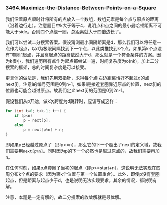 ### 3464.Maximize-the-Distance-Between-Points-on-a-Square

我们沿着原点顺时针将所有的点放入一个数组，数组元素是每个点与原点的距离（沿着边行走）。注意题目中k大于等于4，说明点和点之间的最小曼哈顿距离不可能大于side。否则四个点绕一圈，总距离就大于四倍边长了。

我们可以尝试二分搜索答案。假设猜测最小间隔距离是d，那么我们可以将任意一点作为起点，以d为极限间隔找到下一个点，以此类推找到k个点。如果第k个点没有“套圈”起点，并且离起点的距离依然大于d，那么就是一个符合条件的方案。因为k很小，我们遍历所有点作为起点都尝试一遍，时间复杂度为o(nk)，加上二分搜索的框架，总的时间复杂度是可以接受。

更具体的做法是，我们先用双指针，求得每个点i右边距离恰好不超过d的点next[i]。注意i的编号范围是0到n-1，如果i是接近套圈靠近原点的位置，next[i]的位置也可能会越过原点。故我们定义next[i]的范围是0到2n-1。

假设我们从p开始，做k次跨度为d跳转时，应该写成这样：
```cpp
for (int t=0; t<k-1; t++) {
    if (p<n)
        p = next[p];
    else
        p = next[p%n] + n;
}
```
即如果p已经越过原点了（即p>=n），那么它的下一个超出了next的定义域，故我们需要用`next[p%n]`。同时因为p的下一个必然也是越过原点的，故我们需要再加n。

在任何时刻，如果p点套圈了当初的起点（即p>=start+n），这说明无法实现在四周分布k个点的要求（因为第k个位置与第一个位置重合）。此外，即使p没有套圈起点，但是距离与起点少于d，也是说明无法实现要求。其余的情况，都说明有解。

注意，本题是一定有解的，故二分搜索的收敛解就是最优解。
